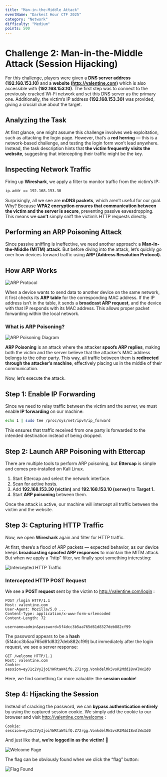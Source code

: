 ```yaml
---
title: "Man-in-the-Middle Attack"
eventName: "Darkest Hour CTF 2025"
category: "Network"
difficulty: "Medium"
points: 500
---
```


# Challenge 2: Man-in-the-Middle Attack (Session Hijacking)

For this challenge, players were given a **DNS server address (192.168.153.10)** and a **website (http://valentine.com)** which is also accessible with **(192.168.153.10)**. The first step was to connect to the previously cracked Wi-Fi network and set this DNS server as the primary one. Additionally, the victim’s IP address **(192.168.153.30)** was provided, giving a crucial clue about the target.

## Analyzing the Task

At first glance, one might assume this challenge involves web exploitation, such as attacking the login page. However, that’s a **red herring** — this is a network-based challenge, and testing the login form won’t lead anywhere. Instead, the task description hints that **the victim frequently visits the website**, suggesting that intercepting their traffic might be the key.

## Inspecting Network Traffic

Firing up **Wireshark**, we apply a filter to monitor traffic from the victim’s IP:

```bash
ip.addr == 192.168.153.30
```

Surprisingly, all we see are **mDNS packets**, which aren’t useful for our goal. Why? Because **WPA2 encryption ensures that communication between the victim and the server is secure**, preventing passive eavesdropping. This means we **can’t** simply sniff the victim’s HTTP requests directly.

## Performing an ARP Poisoning Attack

Since passive sniffing is ineffective, we need another approach: a **Man-in-the-Middle (MITM) attack**. But before diving into the attack, let’s quickly go over how devices forward traffic using **ARP (Address Resolution Protocol).**

## How ARP Works

![ARP Protocol](/assets/darkest/ARP.webp)

When a device wants to send data to another device on the same network, it first checks its **ARP table** for the corresponding MAC address. If the IP address isn’t in the table, it sends a **broadcast ARP request**, and the device with that IP responds with its MAC address. This allows proper packet forwarding within the local network.

### What is ARP Poisoning?

![ARP Poisoning Diagram](/assets/darkest/poison.webp)

**ARP Poisoning** is an attack where the attacker **spoofs ARP replies**, making both the victim and the server believe that the attacker’s MAC address belongs to the other party. This way, all traffic between them is **redirected through the attacker’s machine**, effectively placing us in the middle of their communication.

Now, let’s execute the attack.

## Step 1: Enable IP Forwarding

Since we need to relay traffic between the victim and the server, we must enable **IP forwarding** on our machine:

```bash
echo 1 | sudo tee /proc/sys/net/ipv4/ip_forward
```

This ensures that traffic received from one party is forwarded to the intended destination instead of being dropped.

## Step 2: Launch ARP Poisoning with Ettercap

There are multiple tools to perform ARP poisoning, but **Ettercap** is simple and comes pre-installed on Kali Linux.

1. Start Ettercap and select the network interface.
2. Scan for active hosts.
3. Add **192.168.153.30 (victim)** and **192.168.153.10 (server)** to **Target 1.**
4. Start **ARP poisoning** between them.

Once the attack is active, our machine will intercept all traffic between the victim and the website.

## Step 3: Capturing HTTP Traffic

Now, we open **Wireshark** again and filter for HTTP traffic.

At first, there’s a flood of ARP packets — expected behavior, as our device keeps **broadcasting spoofed ARP responses** to maintain the MITM attack. But when we apply a “http” filter, we finally spot something interesting:

![Intercepted HTTP Traffic](/assets/darkest/http.webp)

### Intercepted HTTP POST Request

We see a **POST request** sent by the victim to http://valentine.com/login :

```http
POST /login HTTP/1.1  
Host: valentine.com  
User-Agent: Mozilla/5.0 ...  
Content-Type: application/x-www-form-urlencoded  
Content-Length: 72

username=admin&password=5f4dcc3b5aa765d61d8327deb882cf99
```

The password appears to be a **hash** (5f4dcc3b5aa765d61d8327deb882cf99) but immediately after the login request, we see a server response:

```http
GET /welcome HTTP/1.1  
Host: valentine.com  
Cookie: session=eyJ1c2VyIjoiYWRtaW4ifQ.Z72rgg.VonkdelMk5vsR2MddI8vAlWxId0
```

Here, we find something far more valuable: the **session cookie**!

## Step 4: Hijacking the Session

Instead of cracking the password, we can **bypass authentication entirely** by using the captured session cookie. We simply add the cookie to our browser and visit http://valentine.com/welcome :

```
Cookie: session=eyJ1c2VyIjoiYWRtaW4ifQ.Z72rgg.VonkdelMk5vsR2MddI8vAlWxId0
```

And just like that, **we’re logged in as the victim!** 🎉

![Welcome Page](/assets/darkest/welcome.webp)

The flag can be obviously found when we click the “flag” button:

![Flag Found](/assets/darkest/flag1.webp)

